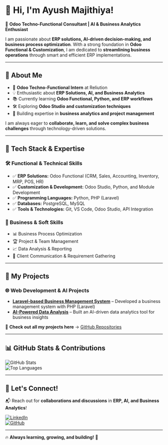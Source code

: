 # 👋 Hi, I'm Ayush Majithiya!  

🚀 **Odoo Techno-Functional Consultant | AI & Business Analytics Enthusiast**  

I am passionate about **ERP solutions, AI-driven decision-making, and business process optimization**. With a strong foundation in **Odoo Functional & Customization**, I am dedicated to **streamlining business operations** through smart and efficient ERP implementations.  

---

## 🔹 About Me  

- 🎯 **Odoo Techno-Functional Intern** at Reliution  
- 💡 Enthusiastic about **ERP Solutions, AI, and Business Analytics**  
- 📚 Currently learning **Odoo Functional, Python, and ERP workflows**  
- 🛠️ Exploring **Odoo Studio and customization techniques**  
- 🌱 Building expertise in **business analytics and project management**  

I am always eager to **collaborate, learn, and solve complex business challenges** through technology-driven solutions.  

---

## 🚀 Tech Stack & Expertise  

### **🛠️ Functional & Technical Skills**  
- ✅ **ERP Solutions:** Odoo Functional (CRM, Sales, Accounting, Inventory, MRP, POS, HR)  
- ✅ **Customization & Development:** Odoo Studio, Python, and Module Development  
- ✅ **Programming Languages:** Python, PHP (Laravel)  
- ✅ **Databases:** PostgreSQL, MySQL  
- ✅ **Tools & Technologies:** Git, VS Code, Odoo Studio, API Integration  

### **💼 Business & Soft Skills**  
- 📊 Business Process Optimization  
- 🏆 Project & Team Management  
- 📈 Data Analysis & Reporting  
- 🤝 Client Communication & Requirement Gathering  

---

## **📌 My Projects**  


### 🌐 **Web Development & AI Projects**
- **[Laravel-based Business Management System](https://github.com/ayushm180902/laravel-business-management)** – Developed a business management system with PHP (Laravel)  
- **[AI-Powered Data Analysis](https://github.com/ayushm180902/ai-data-analysis)** – Built an AI-driven data analytics tool for business insights  

📌 **Check out all my projects here** → [GitHub Repositories](https://github.com/ayushm180902?tab=repositories)  

---

## 📊 GitHub Stats & Contributions  

![GitHub Stats](https://github-readme-stats.vercel.app/api?username=ayushm180902&show_icons=true&theme=radical)  
![Top Languages](https://github-readme-stats.vercel.app/api/top-langs/?username=ayushm180902&layout=compact&theme=radical)  

---

## 🔗 Let's Connect!  

📬 Reach out for **collaborations and discussions** in **ERP, AI, and Business Analytics**!  

[![LinkedIn](https://img.shields.io/badge/LinkedIn-Connect-blue?style=flat&logo=linkedin)](https://www.linkedin.com/in/your-profile)  
[![GitHub](https://img.shields.io/badge/GitHub-Follow-black?style=flat&logo=github)](https://github.com/ayushm180902)  

---

🔥 **Always learning, growing, and building!** 🚀  
